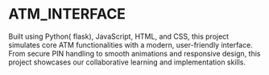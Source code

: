 # ATM_INTERFACE
Built using Python( flask), JavaScript, HTML, and CSS, this project simulates core ATM functionalities with a modern, user-friendly interface. From secure PIN handling to smooth animations and responsive design, this project showcases our collaborative learning and implementation skills.

